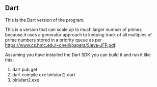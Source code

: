 ## Dart

This is the Dart version of the program.

This is a version that can scale up to much larger number of primes because it uses a
generator approach to keeping track of all multiples of prime numbers stored in a
priority queue as per https://www.cs.hmc.edu/~oneill/papers/Sieve-JFP.pdf.

Assuming you have installed the Dart SDK you can build it and run it like this:

1. dart pub get
2. dart compile exe bin\dart2.dart
3. bin\dart2.exe
